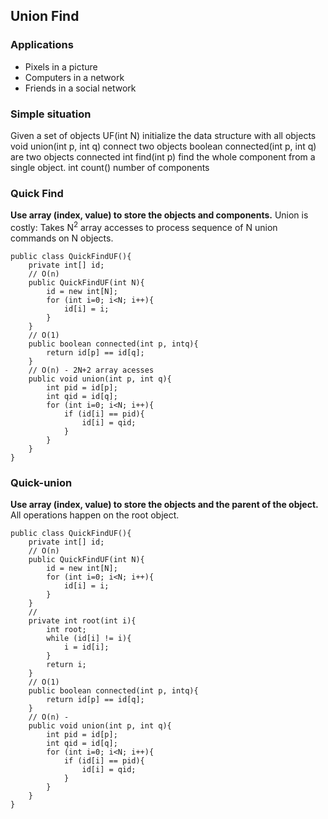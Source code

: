 ## Union Find

### Applications
- Pixels in a picture
- Computers in a network
- Friends in a social network

### Simple situation
Given a set of objects
UF(int N) 
    initialize the data structure with all objects
void union(int p, int q)
    connect two objects
boolean connected(int p, int q) 
    are two objects connected
int find(int p)
    find the whole component from a single object.
int count() 
    number of components

### Quick Find
**Use array (index, value) to store the objects and components.**
Union is costly: Takes N<sup>2</sup> array accesses to process sequence of N union commands on N objects.
```
public class QuickFindUF(){
    private int[] id;
    // O(n)
    public QuickFindUF(int N){
        id = new int[N];
        for (int i=0; i<N; i++){
            id[i] = i;
        }
    }
    // O(1)
    public boolean connected(int p, intq){
        return id[p] == id[q];
    }
    // O(n) - 2N+2 array acesses
    public void union(int p, int q){
        int pid = id[p];
        int qid = id[q];
        for (int i=0; i<N; i++){
            if (id[i] == pid){
                id[i] = qid;
            }
        }
    }
}
```

### Quick-union
**Use array (index, value) to store the objects and the parent of the object.**
All operations happen on the root object.
```
public class QuickFindUF(){
    private int[] id;
    // O(n)
    public QuickFindUF(int N){
        id = new int[N];
        for (int i=0; i<N; i++){
            id[i] = i;
        }
    }
    // 
    private int root(int i){
        int root;
        while (id[i] != i){
            i = id[i];
        }
        return i;
    }
    // O(1)
    public boolean connected(int p, intq){
        return id[p] == id[q];
    }
    // O(n) - 
    public void union(int p, int q){
        int pid = id[p];
        int qid = id[q];
        for (int i=0; i<N; i++){
            if (id[i] == pid){
                id[i] = qid;
            }
        }
    }
}
```